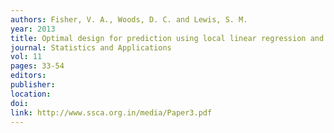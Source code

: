 ```yaml
---
authors: Fisher, V. A., Woods, D. C. and Lewis, S. M. 
year: 2013 
title: Optimal design for prediction using local linear regression and the D_SI-criterion 
journal: Statistics and Applications 
vol: 11 
pages: 33-54 
editors: 
publisher: 
location: 
doi: 
link: http://www.ssca.org.in/media/Paper3.pdf 
---
```

 
